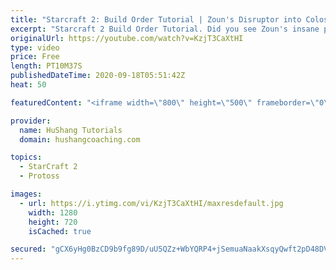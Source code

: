 ```yaml
---
title: "Starcraft 2: Build Order Tutorial | Zoun's Disruptor into Colossus All In"
excerpt: "Starcraft 2 Build Order Tutorial. Did you see Zoun's insane performance in GSL?! Let's learn the build order he used vs soO: a disruptor colossus all in. Enjoy the Starcraft 2 tutorial!  #Zoun #Build #Order #tutorial #starcraft2 #sc2  0:00 Intro 1:59 Build Order Tutorial Begins 10:02 Like + Subscribe"
originalUrl: https://youtube.com/watch?v=KzjT3CaXtHI
type: video
price: Free
length: PT10M37S
publishedDateTime: 2020-09-18T05:51:42Z
heat: 50

featuredContent: "<iframe width=\"800\" height=\"500\" frameborder=\"0\" src=\"https://www.youtube.com/embed/KzjT3CaXtHI\" allow=\"accelerometer; autoplay; encrypted-media; gyroscope; picture-in-picture\" allowfullscreen></iframe>"

provider:
  name: HuShang Tutorials
  domain: hushangcoaching.com

topics:
  - StarCraft 2
  - Protoss

images:
  - url: https://i.ytimg.com/vi/KzjT3CaXtHI/maxresdefault.jpg
    width: 1280
    height: 720
    isCached: true

secured: "gCX6yHg0BzCD9b9fg89D/uU5QZz+WbYQRP4+jSemuaNaakXsqyQwft2pD48DVugNroHLa5amYLAWNOmPQzrvXDnHmJ90YWub0Hd9k/fWhU4o7At45Melp/mxYJK/GCRp6eS1IclsdAGfn8DNPigh23dd1bi+JOQtHTPvRoLQ2ydKxf72FjOfzx7Gr/hnSbp3/gXorM6fQYp4ncRQMUfCQs4lc8uRWCu41n6hdoQ1mBmttIuR7RPBDmnQRJAvttbB46fwlt1DXRZ4iIXQfNrjDtaEL5/OfHPPme5HFefkP8rnVhPbAkOjHfZ+hjCVZWj/WBgswP6Jd1iNZKJ5FwZ404EPL2g8H9FcHrb13WghaB05cTCWoVKWPNQSdQ0lSAqo64PV1tnM3OzVrl7HTjVVMztJqxZoWxoRngPsdyFo44o=;WVIpElR6dqoRTJ3svTdu7A=="
---
```



